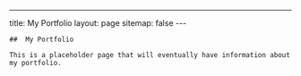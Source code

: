 ---
  title: My Portfolio
	layout: page
	sitemap: false 
	---
	
	## 	My Portfolio 
	
	This is a placeholder page that will eventually have information about my portfolio.
